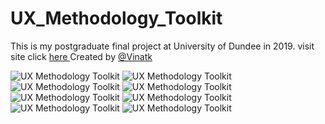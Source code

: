 # UX_Methodology_Toolkit
This is my postgraduate final project at University of Dundee in 2019. 
visit site click <a href=http://uxmethodology.ddns.net> here </a> 
Created by <a href=https://www.behance.net/vinatk> @Vinatk </a>

<img src="https://mir-s3-cdn-cf.behance.net/project_modules/1400_opt_1/0ef6f986592823.5d9e14dca335f.png" alt="UX Methodology Toolkit">

<img src="https://mir-s3-cdn-cf.behance.net/project_modules/1400_opt_1/f0d06486592823.5d9e14dca48ad.png" alt="UX Methodology Toolkit">


<img src="https://mir-s3-cdn-cf.behance.net/project_modules/1400_opt_1/7c694586592823.5d9e14dca4ff9.png" alt="UX Methodology Toolkit">

<img src="https://mir-s3-cdn-cf.behance.net/project_modules/1400_opt_1/91e07986592823.5d9e14dca6924.png" alt="UX Methodology Toolkit">

<img src="https://mir-s3-cdn-cf.behance.net/project_modules/1400_opt_1/fec7cd86592823.5d9e14dca564e.png" alt="UX Methodology Toolkit">

<img src="https://mir-s3-cdn-cf.behance.net/project_modules/1400_opt_1/ad39b286592823.5d9e14dca5dda.png" alt="UX Methodology Toolkit">

<img src="https://mir-s3-cdn-cf.behance.net/project_modules/1400_opt_1/1b73d986592823.5d9e14dca4149.png" alt="UX Methodology Toolkit">

<img src="https://mir-s3-cdn-cf.behance.net/project_modules/1400_opt_1/613ec186592823.5d9e14dca6359.png" alt="UX Methodology Toolkit">
